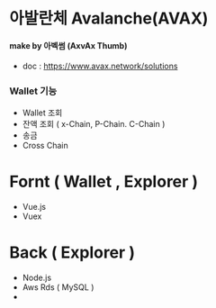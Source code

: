 # 아발란체 Avalanche(AVAX)
#### make by 아벡썸 (AxvAx Thumb)



- doc : https://www.avax.network/solutions


### Wallet 기능 
- Wallet 조회
- 잔액 조회 ( x-Chain, P-Chain. C-Chain )
- 송금 
- Cross Chain



# Fornt ( Wallet , Explorer )
- Vue.js
- Vuex


# Back ( Explorer )
- Node.js
- Aws Rds ( MySQL )
-
